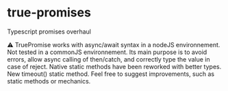 # true-promises
Typescript promises overhaul

⚠️ TruePromise works with async/await syntax in a nodeJS environnement. Not tested in a commonJS environnement.
Its main purpose is to avoid errors, allow async calling of then/catch, and correctly type the value in case of reject.
Native static methods have been reworked with better types.
New timeout() static method.
Feel free to suggest improvements, such as static methods or mechanics.